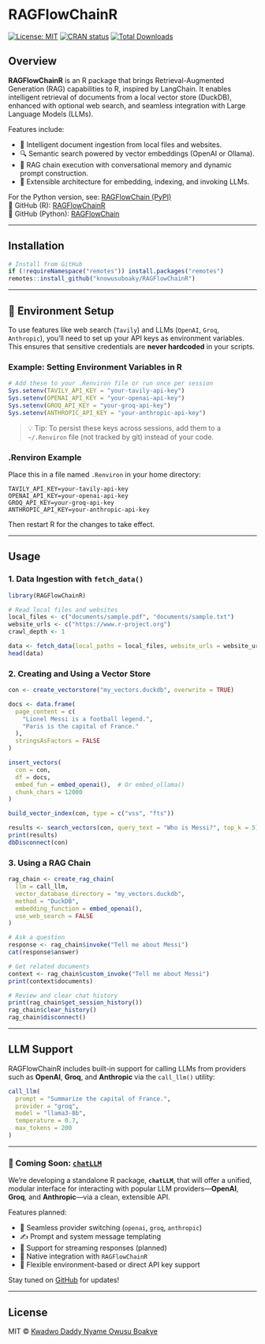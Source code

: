 # RAGFlowChainR

<!-- badges: start -->
[![License: MIT](https://img.shields.io/badge/License-MIT-blue.svg)](https://opensource.org/licenses/MIT)
[![CRAN status](https://www.r-pkg.org/badges/version/RAGFlowChainR)](https://cran.r-project.org/package=RAGFlowChainR)
[![Total Downloads](https://cranlogs.r-pkg.org/badges/grand-total/RAGFlowChainR?color=orange)](https://cranlogs.r-pkg.org/badges/grand-total/RAGFlowChainR)
<!-- badges: end -->

## Overview

**RAGFlowChainR** is an R package that brings Retrieval-Augmented Generation (RAG) capabilities to R, inspired by LangChain. It enables intelligent retrieval of documents from a local vector store (DuckDB), enhanced with optional web search, and seamless integration with Large Language Models (LLMs).

Features include:

- 📂 Intelligent document ingestion from local files and websites.
- 🔍 Semantic search powered by vector embeddings (OpenAI or Ollama).
- 🧠 RAG chain execution with conversational memory and dynamic prompt construction.
- 🔌 Extensible architecture for embedding, indexing, and invoking LLMs.

For the Python version, see: [RAGFlowChain (PyPI)](https://pypi.org/project/RAGFlowChain/0.5.1/)  
🔗 GitHub (R): [RAGFlowChainR](https://github.com/knowusuboaky/RAGFlowChainR)  
🔗 GitHub (Python): [RAGFlowChain](https://github.com/knowusuboaky/RAGFlowChain)

---

## Installation

```r
# Install from GitHub
if (!requireNamespace("remotes")) install.packages("remotes")
remotes::install_github("knowusuboaky/RAGFlowChainR")
```
---

## 🔐 Environment Setup

To use features like web search (`Tavily`) and LLMs (`OpenAI`, `Groq`, `Anthropic`), you’ll need to set up your API keys as environment variables. This ensures that sensitive credentials are **never hardcoded** in your scripts.

### Example: Setting Environment Variables in R

```r
# Add these to your .Renviron file or run once per session
Sys.setenv(TAVILY_API_KEY = "your-tavily-api-key")
Sys.setenv(OPENAI_API_KEY = "your-openai-api-key")
Sys.setenv(GROQ_API_KEY = "your-groq-api-key")
Sys.setenv(ANTHROPIC_API_KEY = "your-anthropic-api-key")
```

> 💡 Tip: To persist these keys across sessions, add them to a `~/.Renviron` file (not tracked by git) instead of your code.

### .Renviron Example

Place this in a file named `.Renviron` in your home directory:

```
TAVILY_API_KEY=your-tavily-api-key
OPENAI_API_KEY=your-openai-api-key
GROQ_API_KEY=your-groq-api-key
ANTHROPIC_API_KEY=your-anthropic-api-key
```

Then restart R for the changes to take effect.

---

## Usage

### 1. Data Ingestion with `fetch_data()`

```r
library(RAGFlowChainR)

# Read local files and websites
local_files <- c("documents/sample.pdf", "documents/sample.txt")
website_urls <- c("https://www.r-project.org")
crawl_depth <- 1

data <- fetch_data(local_paths = local_files, website_urls = website_urls, crawl_depth = crawl_depth)
head(data)
```

### 2. Creating and Using a Vector Store

```r
con <- create_vectorstore("my_vectors.duckdb", overwrite = TRUE)

docs <- data.frame(
  page_content = c(
    "Lionel Messi is a football legend.",
    "Paris is the capital of France."
  ),
  stringsAsFactors = FALSE
)

insert_vectors(
  con = con,
  df = docs,
  embed_fun = embed_openai(),  # Or embed_ollama()
  chunk_chars = 12000
)

build_vector_index(con, type = c("vss", "fts"))

results <- search_vectors(con, query_text = "Who is Messi?", top_k = 5)
print(results)
dbDisconnect(con)
```

### 3. Using a RAG Chain

```r
rag_chain <- create_rag_chain(
  llm = call_llm,
  vector_database_directory = "my_vectors.duckdb",
  method = "DuckDB",
  embedding_function = embed_openai(),
  use_web_search = FALSE
)

# Ask a question
response <- rag_chain$invoke("Tell me about Messi")
cat(response$answer)

# Get related documents
context <- rag_chain$custom_invoke("Tell me about Messi")
print(context$documents)

# Review and clear chat history
print(rag_chain$get_session_history())
rag_chain$clear_history()
rag_chain$disconnect()
```

---

## LLM Support

RAGFlowChainR includes built-in support for calling LLMs from providers such as **OpenAI**, **Groq**, and **Anthropic** via the `call_llm()` utility:

```r
call_llm(
  prompt = "Summarize the capital of France.",
  provider = "groq",
  model = "llama3-8b",
  temperature = 0.7,
  max_tokens = 200
)
```

---

### 🔧 Coming Soon: [`chatLLM`](https://github.com/knowusuboaky/chatLLM)

We’re developing a standalone R package, **`chatLLM`**, that will offer a unified, modular interface for interacting with popular LLM providers—**OpenAI**, **Groq**, and **Anthropic**—via a clean, extensible API.

Features planned:

- 🔁 Seamless provider switching (`openai`, `groq`, `anthropic`)
- ✍️ Prompt and system message templating
- 🚀 Support for streaming responses (planned)
- 🔌 Native integration with `RAGFlowChainR`
- 🔐 Flexible environment-based or direct API key support

Stay tuned on [GitHub](https://github.com/knowusuboaky/chatLLM) for updates!

---

## License

MIT © [Kwadwo Daddy Nyame Owusu Boakye](mailto:kwadwo.owusuboakye@outlook.com)
